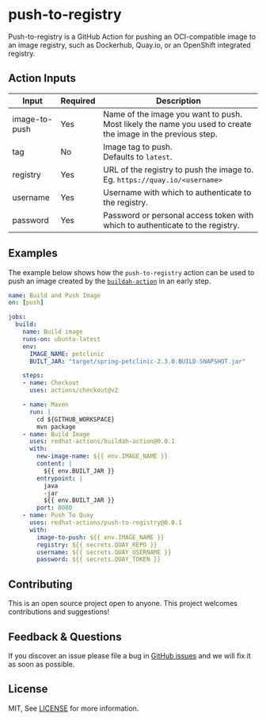 # push-to-registry

Push-to-registry is a GitHub Action for pushing an OCI-compatible image to an image registry, such as Dockerhub, Quay&#46;io, or an OpenShift integrated registry.

## Action Inputs

<table>
  <thead>
    <tr>
      <th>Input</th>
      <th>Required</th>
      <th>Description</th>
    </tr>
  </thead>

  <tr>
    <td>image-to-push</td>
    <td>Yes</td>
    <td>
      Name of the image you want to push. Most likely the name you used to create the image in the previous step.
    </td>
  </tr>

  <tr>
    <td>tag</td>
    <td>No</td>
    <td>
      Image tag to push.<br>
      Defaults to <code>latest</code>.
    </td>
  </tr>

  <tr>
    <td>registry</td>
    <td>Yes</td>
    <td>URL of the registry to push the image to.<br>
    Eg. <code>https://quay.io/&lt;username&gt;</code></td>
  </tr>

  <tr>
    <td>username</td>
    <td>Yes</td>
    <td>Username with which to authenticate to the registry.</td>
  </tr>

  <tr>
    <td>password</td>
    <td>Yes</td>
    <td>Password or personal access token with which to authenticate to the registry.</td>
  </tr>
</table>

## Examples

The example below shows how the `push-to-registry` action can be used to push an image created by the [`buildah-action`](https://github.com/redhat-actions/buildah-action) in an early step.

```yaml
name: Build and Push Image
on: [push]

jobs:
  build:
    name: Build image
    runs-on: ubuntu-latest
    env:
      IMAGE_NAME: petclinic
      BUILT_JAR: "target/spring-petclinic-2.3.0.BUILD-SNAPSHOT.jar"

    steps:
    - name: Checkout
      uses: actions/checkout@v2

    - name: Maven
      run: |
        cd ${GITHUB_WORKSPACE}
        mvn package
    - name: Build Image
      uses: redhat-actions/buildah-action@0.0.1
      with:
        new-image-name: ${{ env.IMAGE_NAME }}
        content: |
          ${{ env.BUILT_JAR }}
        entrypoint: |
          java
          -jar
          ${{ env.BUILT_JAR }}
        port: 8080
    - name: Push To Quay
      uses: redhat-actions/push-to-registry@0.0.1
      with:
        image-to-push: ${{ env.IMAGE_NAME }}
        registry: ${{ secrets.QUAY_REPO }}
        username: ${{ secrets.QUAY_USERNAME }}
        password: ${{ secrets.QUAY_TOKEN }}
```

## Contributing

This is an open source project open to anyone. This project welcomes contributions and suggestions!

## Feedback & Questions

If you discover an issue please file a bug in [GitHub issues](https://github.com/redhat-actions/push-to-registry/issues) and we will fix it as soon as possible.

## License

MIT, See [LICENSE](./LICENSE) for more information.
